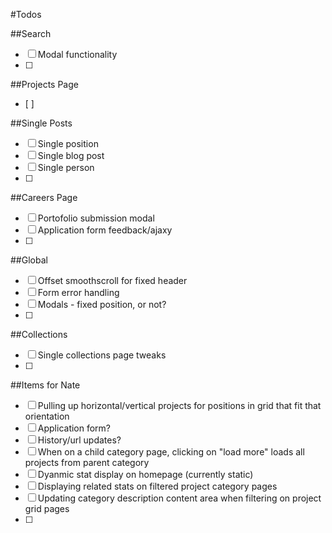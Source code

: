 #Todos

##Search
- [ ] Modal functionality
- [ ] 

##Projects Page 
- [ ]

##Single Posts
- [ ] Single position
- [ ] Single blog post
- [ ] Single person
- [ ] 

##Careers Page
- [ ] Portofolio submission modal
- [ ] Application form feedback/ajaxy
- [ ] 

##Global
- [ ] Offset smoothscroll for fixed header
- [ ] Form error handling
- [ ] Modals - fixed position, or not?
- [ ] 

##Collections
- [ ] Single collections page tweaks
- [ ] 

##Items for Nate
- [ ] Pulling up horizontal/vertical projects for positions in grid that fit that orientation
- [ ] Application form?
- [ ] History/url updates?
- [ ] When on a child category page, clicking on "load more" loads all projects from parent category
- [ ] Dyanmic stat display on homepage (currently static)
- [ ] Displaying related stats on filtered project category pages
- [ ] Updating category description content area when filtering on project grid pages
- [ ]

